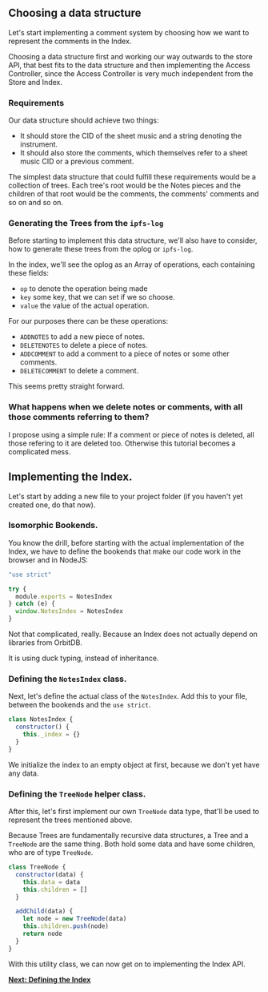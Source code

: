 ## Choosing a data structure

Let's start implementing a comment system
by choosing how we want to represent the
comments in the Index.

Choosing a data structure first
and working our way outwards to
the store API, that best fits
to the data structure and then
implementing the Access Controller,
since the Access Controller is very
much independent from the Store and Index.

### Requirements

Our data structure should achieve two things:

- It should store the CID of the sheet music and a string denoting the instrument.
- It should also store the comments, which themselves refer to a sheet music CID or a previous comment.

The simplest data structure that could fulfill these
requirements would be a collection of trees.
Each tree's root would be the Notes pieces and the
children of that root would be the comments,
the comments' comments and so on and so on.

### Generating the Trees from the `ipfs-log`

Before starting to implement this data structure,
we'll also have to consider, how to generate
these trees from the oplog or `ipfs-log`.

In the index, we'll see the oplog as an
Array of operations, each containing these fields:

- `op` to denote the operation being made
- `key` some key, that we can set if we so choose.
- `value` the value of the actual operation.

For our purposes there can be these operations:

- `ADDNOTES` to add a new piece of notes.
- `DELETENOTES` to delete a piece of notes.
- `ADDCOMMENT` to add a comment to a piece of notes or some other comments.
- `DELETECOMMENT` to delete a comment.

This seems pretty straight forward.

### What happens when we delete notes or comments, with all those comments referring to them?

I propose using a simple rule: If a comment or piece of notes
is deleted, all those refering to it are deleted too.
Otherwise this tutorial becomes a complicated mess.

## Implementing the Index.

Let's start by adding a new file to your project folder (if you haven't yet created one, do that now).

### Isomorphic Bookends.

You know the drill, before starting with the actual implementation
of the Index, we have to define the bookends that make our code
work in the browser and in NodeJS:

```js
"use strict"

try {
  module.exports = NotesIndex
} catch (e) {
  window.NotesIndex = NotesIndex
}
```

Not that complicated, really.
Because an Index does not actually depend on 
libraries from OrbitDB.

It is using duck typing, instead of inheritance.

### Defining the `NotesIndex` class.

Next, let's define the actual class
of the `NotesIndex`.
Add this to your file, between the bookends and the `use strict`.

```js
class NotesIndex {
  constructor() {
    this._index = {}
  }
}
```

We initialize the index to an empty object at first, because
we don't yet have any data.

### Defining the `TreeNode` helper class.

After this, let's first implement our own `TreeNode` data type,
that'll be used to represent the trees mentioned above.

Because Trees are fundamentally recursive data structures,
a Tree and a `TreeNode` are the same thing.
Both hold some data and have some children, who
are of type `TreeNode`.

```js
class TreeNode {
  constructor(data) {
    this.data = data
    this.children = []
  }

  addChild(data) {
    let node = new TreeNode(data)
    this.children.push(node)
    return node
  }
}
```

With this utility class, we can now get on to implementing the Index
API.

**[Next: Defining the Index](03_Defining_the_Index.md)**
